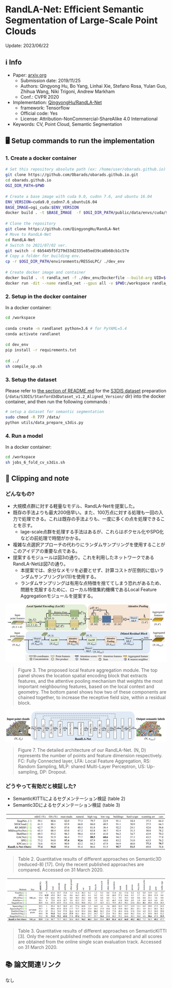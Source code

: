 # RandLA-Net: Efficient Semantic Segmentation of Large-Scale Point Clouds

Update: 2023/06/22

## ℹ️ Info
- Paper: [arxiv.org](https://arxiv.org/abs/1911.11236)
  - Submission date: 2019/11/25
  - Authors: Qingyong Hu, Bo Yang, Linhai Xie, Stefano Rosa, Yulan Guo, Zhihua Wang, Niki Trigoni, Andrew Markham
  - Conf.: CVPR 2020
- Implementation: [QingyongHu/RandLA-Net](https://github.com/QingyongHu/RandLA-Net)
  - framework: Tensorflow
  - Official code: Yes
  - License: Attribution-NonCommercial-ShareAlike 4.0 International
- Keywords: CV, Point Cloud, Semantic Segmentation

## 🖥️ Setup commands to run the implementation
### 1. Create a docker container
```bash
# Set this repository absolute path (ex: /home/user/obarads.github.io)
git clone https://github.com/Obarads/obarads.github.io.git
cd obarads.github.io
OGI_DIR_PATH=$PWD

# Create a base image with cuda 9.0, cudnn 7.6, and ubuntu 16.04
ENV_VERSION=cuda9.0_cudnn7.6_ubuntu16.04
BASE_IMAGE=ogi_cuda:$ENV_VERSION
docker build . -t $BASE_IMAGE  -f $OGI_DIR_PATH/public/data/envs/cuda/$ENV_VERSION/Dockerfile 

# Clone the repository
git clone https://github.com/QingyongHu/RandLA-Net
# Move to RandLA-Net
cd RandLA-Net
# Switch to 2021/07/02 ver.
git switch -d 6b5445f5f279d33d2335e85ed39ca8b68cb1c57e
# Copy a folder for building env.
cp -r $OGI_DIR_PATH/environments/RESSoLPC/ ./dev_env

# Create docker image and container
docker build . -t randla_net -f ./dev_env/Dockerfile --build-arg UID=$(id -u) --build-arg GID=$(id -g) --build-arg BASE_IMAGE=$BASE_IMAGE
docker run -dit --name randla_net --gpus all -v $PWD:/workspace randla_net
```

### 2. Setup in the docker container
In a docker container:
```bash
cd /workspace

conda create -n randlanet python=3.6 # for PyYAML=5.4
conda activate randlanet

cd dev_env
pip install -r requirements.txt 

cd ../
sh compile_op.sh
```

### 3. Setup the dataset
Please refer to [the section of README.md](https://github.com/QingyongHu/RandLA-Net/tree/6b5445f5f279d33d2335e85ed39ca8b68cb1c57e#2-s3dis) for the [S3DIS dataset](https://docs.google.com/forms/d/e/1FAIpQLScDimvNMCGhy_rmBA2gHfDu3naktRm6A8BPwAWWDv-Uhm6Shw/viewform?c=0&w=1) preparation (`/data/S3DIS/Stanford3dDataset_v1.2_Aligned_Version/` dir) into the docker container, and then run the following commands :
```bash
# setup a dataset for semantic segmentation
sudo chmod -R 777 /data/
python utils/data_prepare_s3dis.py
```

### 4. Run a model
In a docker container:
```bash
cd /workspace
sh jobs_6_fold_cv_s3dis.sh
```

## 📝 Clipping and note
### どんなもの?
- 大規模点群に対する軽量なモデル、RandLA-Netを提案した。
- 既存の手法よりも最大200倍早い。また、100万点に対する処理も一回の入力で処理できる。これは既存の手法よりも、一度に多くの点を処理できることを示す。
  - lage-scale点群を処理する手法はあるが、これらはボクセル化やSPG化などの前処理で時間がかかる。
- 複雑な点選択アプローチの代わりにランダムサンプリングを使用することがこのアイデアの重要な点である。
- 提案するモジュールは図3の通り。これを利用したネットワークであるRandLA-Netは図7の通り。
  - 本提案では、余分なメモリを必要とせず、計算コストが圧倒的に低いランダムサンプリング($\mathcal{O}(1)$)を使用する。
  - ランダムサンプリングは有用な点特徴を捨ててしまう恐れがあるため、問題を克服するために、ローカル特徴集約機構であるLocal Feature Aggregationモジュールを提案する。

![fig3](img/RESSoLPC/fig3.png)

> Figure 3. The proposed local feature aggregation module. The top panel shows the location spatial encoding block that extracts features, and the attentive pooling mechanism that weights the most important neighbouring features, based on the local context and geometry. The bottom panel shows how two of these components are chained together, to increase the receptive field size, within a residual block.

![fig7](img/RESSoLPC/fig7.png)

> Figure 7. The detailed architecture of our RandLA-Net. (N, D) represents the number of points and feature dimension respectively. FC: Fully Connected layer, LFA: Local Feature Aggregation, RS: Random Sampling, MLP: shared Multi-Layer Perceptron, US: Up-sampling, DP: Dropout.

### どうやって有効だと検証した?
- SemanticKITTIによるセグメンテーション検証 (table 2)
- Semantic3Dによるセグメンテーション検証 (table 3)

![tab2](img/RESSoLPC/tab2.png)

> Table 2. Quantitative results of different approaches on Semantic3D (reduced-8) [17]. Only the recent published approaches are compared. Accessed on 31 March 2020.

![tab3](img/RESSoLPC/tab3.png)

> Table 3. Quantitative results of different approaches on SemanticKITTI [3]. Only the recent published methods are compared and all scores are obtained from the online single scan evaluation track. Accessed on 31 March 2020.

## 📚 論文関連リンク
なし

